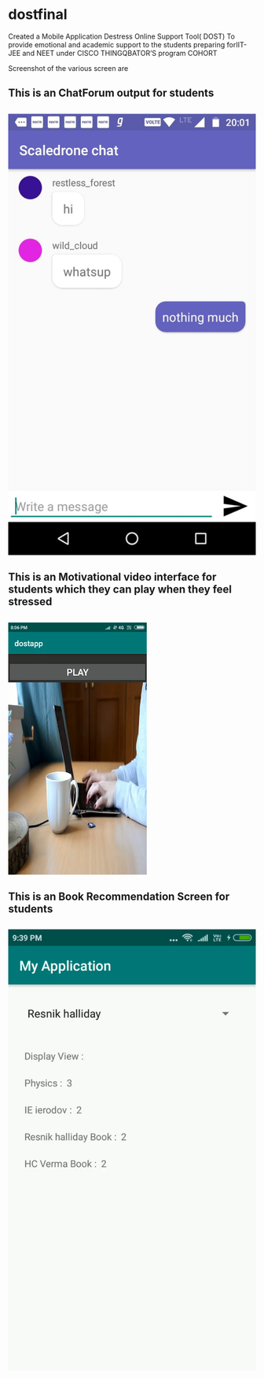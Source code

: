 
# dostfinal
Created a Mobile Application Destress Online Support Tool( DOST)
To provide emotional and academic support to the students preparing forIIT-JEE and NEET under CISCO THINGQBATOR’S program COHORT


Screenshot of the various screen are
## This is an ChatForum output for students <h2> 
![ChatForum](/images/image3.jpg)
  
## This is an Motivational video interface  for students which they can play when they feel stressed <h2> 
![ChatForum](/images/video.png)
  
## This is an Book Recommendation Screen for students  <h2> 
![ChatForum](/images/bookrecom.png)
  
  
  
